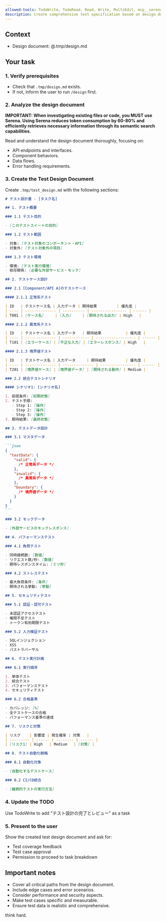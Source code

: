 ```yaml
---
allowed-tools: TodoWrite, TodoRead, Read, Write, MultiEdit, mcp__serena__find_file, mcp__serena__find_symbol, mcp__serena__list_memories, mcp__serena__search_for_pattern
description: Create comprehensive test specification based on design document (Stage 3 of Specification-Driven Development)
---
```


## Context

- Design document: @.tmp/design.md

## Your task

### 1. Verify prerequisites

- Check that `.tmp/design.md` exists.
- If not, inform the user to run `/design` first.

### 2. Analyze the design document

**IMPORTANT: When investigating existing files or code, you MUST use Serena. Using Serena reduces token consumption by 60-80% and efficiently retrieves necessary information through its semantic search capabilities.**

Read and understand the design document thoroughly, focusing on:

- API endpoints and interfaces.
- Component behaviors.
- Data flows.
- Error handling requirements.

### 3. Create the Test Design Document

Create `.tmp/test_design.md` with the following sections:

````md
# テスト設計書 - [タスク名]

## 1. テスト概要

### 1.1 テスト目的

- [このテストスイートの目的]

### 1.2 テスト範囲

- 対象: [テスト対象のコンポーネント・API]
- 対象外: [テスト対象外の項目]

### 1.3 テスト環境

- 環境: [テスト実行環境]
- 依存関係: [必要な外部サービス・モック]

## 2. テストケース設計

### 2.1 [Component/API A]のテストケース

#### 2.1.1 正常系テスト

| ID   | テストケース名 | 入力データ | 期待結果         | 優先度 |
| ---- | -------------- | ---------- | ---------------- | ------ |
| T001 | [ケース名]     | [入力]     | [期待される出力] | High   |

#### 2.1.2 異常系テスト

| ID   | テストケース名 | 入力データ   | 期待結果           | 優先度 |
| ---- | -------------- | ------------ | ------------------ | ------ |
| T101 | [エラーケース] | [不正な入力] | [エラーレスポンス] | High   |

#### 2.1.3 境界値テスト

| ID   | テストケース名 | 入力データ     | 期待結果         | 優先度 |
| ---- | -------------- | -------------- | ---------------- | ------ |
| T201 | [境界値ケース] | [境界値データ] | [期待される動作] | Medium |

### 2.2 統合テストシナリオ

#### シナリオ1: [シナリオ名]

1. 前提条件: [初期状態]
2. テスト手順:
   - Step 1: [操作]
   - Step 2: [操作]
   - Step 3: [操作]
3. 期待結果: [最終状態]

## 3. テストデータ設計

### 3.1 マスタデータ

```json
{
  "testData": {
    "valid": {
      /* 正常系データ */
    },
    "invalid": {
      /* 異常系データ */
    },
    "boundary": {
      /* 境界値データ */
    }
  }
}
```

### 3.2 モックデータ

- [外部サービスのモックレスポンス]

## 4. パフォーマンステスト

### 4.1 負荷テスト

- 同時接続数: [数値]
- リクエスト数/秒: [数値]
- 期待レスポンスタイム: [ミリ秒]

### 4.2 ストレステスト

- 最大負荷条件: [条件]
- 期待される挙動: [挙動]

## 5. セキュリティテスト

### 5.1 認証・認可テスト

- 未認証アクセステスト
- 権限不足テスト
- トークン有効期限テスト

### 5.2 入力検証テスト

- SQLインジェクション
- XSS
- パストラバーサル

## 6. テスト実行計画

### 6.1 実行順序

1. 単体テスト
2. 統合テスト
3. パフォーマンステスト
4. セキュリティテスト

### 6.2 合格基準

- カバレッジ: [%]
- 全テストケースの合格
- パフォーマンス基準の達成

## 7. リスクと対策

| リスク    | 影響度 | 発生確率 | 対策   |
| --------- | ------ | -------- | ------ |
| [リスク1] | High   | Medium   | [対策] |

## 8. テスト自動化戦略

### 8.1 自動化対象

- [自動化するテストケース]

### 8.2 CI/CD統合

- [継続的テストの実行方法]
````

### 4. Update the TODO

Use TodoWrite to add "テスト設計の完了とレビュー" as a task

### 5. Present to the user

Show the created test design document and ask for:

- Test coverage feedback
- Test case approval
- Permission to proceed to task breakdown

## Important notes

- Cover all critical paths from the design document.
- Include edge cases and error scenarios.
- Consider performance and security aspects.
- Make test cases specific and measurable.
- Ensure test data is realistic and comprehensive.

think hard.
